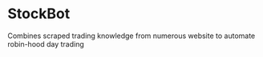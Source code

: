 # StockBot
Combines scraped trading knowledge from numerous website to automate robin-hood day trading 
